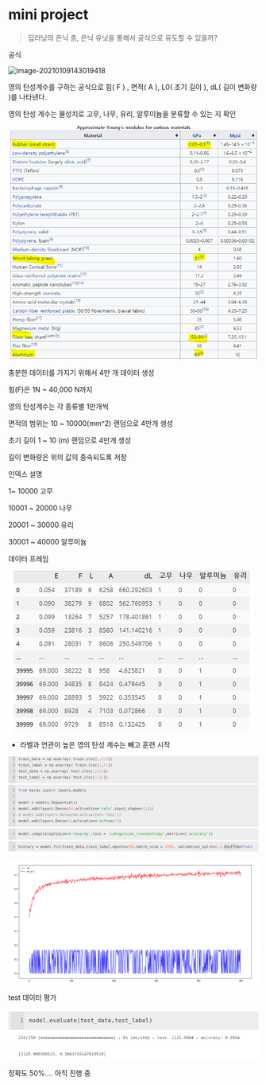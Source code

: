 # mini project

> 딥러닝의 은닉 층, 은닉 유닛을 통해서 공식으로 유도할 수 있을까?

공식

![image-20210109143019418](C:\Users\nyc15\AppData\Roaming\Typora\typora-user-images\image-20210109143019418.png)

영의 탄성계수를 구하는 공식으로 힘( F ) ,  면적( A ), L0( 초기 길이 ), dL( 길이 변화량 )를 나타낸다.

영의 탄성 계수는 물성치로 고무, 나무, 유리, 알루미늄을 분류할 수 있는 지 확인

![image-20210109143411198](README.assets/image-20210109143411198.png)



충분한 데이터를 가지기 위해서 4만 개 데이터 생성

힘(F)은 1N ~ 40,000 N까지

영의 탄성계수는 각 종류별 1만개씩 

면적의 범위는 10 ~ 10000(mm^2)  랜덤으로 4만개 생성

초기 길이 1 ~ 10 (m) 랜덤으로 4만개 생성

길이 변화량은 위의 값의 종속되도록 저장

인덱스 설명

1~ 10000 고무

10001 ~ 20000 나무

20001 ~ 30000 유리

30001 ~ 40000 알루미늄

데이터 프레임

![image-20210109164803914](README.assets/image-20210109164803914.png)

- 라벨과 연관이 높은 영의 탄성 계수는 빼고 훈련 시작

![image-20210109164827965](README.assets/image-20210109164827965.png)



![image-20210109164736663](README.assets/image-20210109164736663.png)



test 데이터 평가

![image-20210109165150408](README.assets/image-20210109165150408.png)

정확도 50%.... 아직 진행 중

